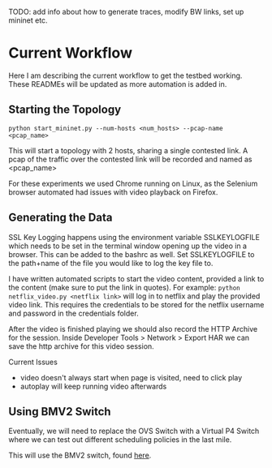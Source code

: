 TODO: add info about how to generate traces, modify BW links, set up mininet etc.

# Current Workflow
Here I am describing the current workflow to get the testbed working. These READMEs will be updated as more automation is added in.

## Starting the Topology
`python start_mininet.py --num-hosts <num_hosts> --pcap-name <pcap_name>`

This will start a topology with 2 hosts, sharing a single contested link. A pcap of the traffic over the contested link will be recorded and named as <pcap_name>

For these experiments we used Chrome running on Linux, as the Selenium browser automated had issues with video playback on Firefox.

## Generating the Data
SSL Key Logging happens using the environment variable SSLKEYLOGFILE which needs to be set in the terminal window opening up the video in a browser. This can be added to the bashrc as well. Set SSLKEYLOGFILE to the path+name of the file you would like to log the key file to.

I have written automated scripts to start the video content, provided a link to the content (make sure to put the link in quotes). For example:
`python netflix_video.py <netflix link>` will log in to netflix and play the provided video link.
This requires the credentials to be stored for the netflix username and password in the credentials folder.

After the video is finished playing we should also record the HTTP Archive for the session. Inside Developer Tools > Network > Export HAR we can save the http archive for this video session.

Current Issues
- video doesn't always start when page is visited, need to click play
- autoplay will keep running video afterwards

## Using BMV2 Switch
Eventually, we will need to replace the OVS Switch with a Virtual P4 Switch where we can test out different scheduling policies in the last mile.

This will use the BMV2 switch, found [here](https://github.com/p4lang/behavioral-model).
